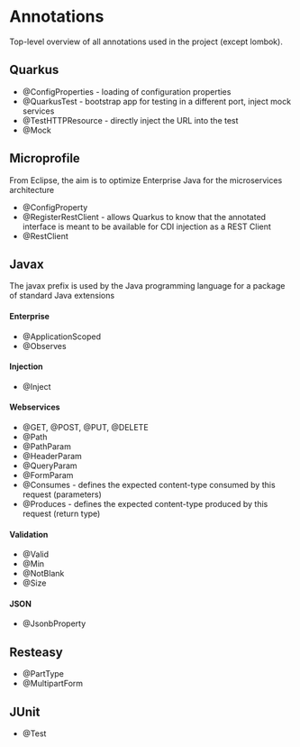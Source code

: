 # Annotations
Top-level overview of all annotations used in the project (except lombok).

## Quarkus
- @ConfigProperties - loading of configuration properties
- @QuarkusTest - bootstrap app for testing in a different port, inject mock services
- @TestHTTPResource - directly inject the URL into the test
- @Mock


## Microprofile
From Eclipse, the aim is to optimize Enterprise Java for the microservices architecture
- @ConfigProperty
- @RegisterRestClient - allows Quarkus to know that the annotated interface is meant to be available for CDI injection as a REST Client
- @RestClient


## Javax
The javax prefix is used by the Java programming language for a package of standard Java extensions


#### Enterprise
- @ApplicationScoped
- @Observes


#### Injection
- @Inject


#### Webservices
- @GET, @POST, @PUT, @DELETE
- @Path
- @PathParam
- @HeaderParam
- @QueryParam
- @FormParam
- @Consumes - defines the expected content-type consumed by this request (parameters)
- @Produces - defines the expected content-type produced by this request (return type)


#### Validation
- @Valid
- @Min
- @NotBlank
- @Size


#### JSON
- @JsonbProperty

## Resteasy
- @PartType
- @MultipartForm

## JUnit
- @Test